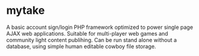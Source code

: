 # mytake
A basic account sign/login PHP framework optimized to power single page AJAX web applications.  Suitable for multi-player web games and community light content publihing.  Can be run stand alone without a database, using simple human editable cowboy file storage.
